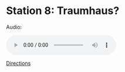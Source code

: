
# Station 8: Traumhaus?

Audio: 

<audio controls>
  <source src="https://github.com/kipppunkte/kipppunkte/raw/gh-pages/assets/8_Traumhaus.mp3" type="audio/mpeg">
  Your browser does not support the audio tag.
</audio>


[Directions](https://www.google.com/maps/dir/?api=1&travelmode=walking&destination=47.8026354,13.0210007)
